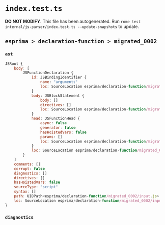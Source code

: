 # `index.test.ts`

**DO NOT MODIFY**. This file has been autogenerated. Run `rome test internal/js-parser/index.test.ts --update-snapshots` to update.

## `esprima > declaration-function > migrated_0002`

### `ast`

```javascript
JSRoot {
	body: [
		JSFunctionDeclaration {
			id: JSBindingIdentifier {
				name: "arguments"
				loc: SourceLocation esprima/declaration-function/migrated_0002/input.js 1:9-1:18 (arguments)
			}
			body: JSBlockStatement {
				body: []
				directives: []
				loc: SourceLocation esprima/declaration-function/migrated_0002/input.js 1:21-1:24
			}
			head: JSFunctionHead {
				async: false
				generator: false
				hasHoistedVars: false
				params: []
				loc: SourceLocation esprima/declaration-function/migrated_0002/input.js 1:18-1:20
			}
			loc: SourceLocation esprima/declaration-function/migrated_0002/input.js 1:0-1:24
		}
	]
	comments: []
	corrupt: false
	diagnostics: []
	directives: []
	hasHoistedVars: false
	sourceType: "script"
	syntax: []
	path: UIDPath<esprima/declaration-function/migrated_0002/input.js>
	loc: SourceLocation esprima/declaration-function/migrated_0002/input.js 1:0-2:0
}
```

### `diagnostics`

```

```
